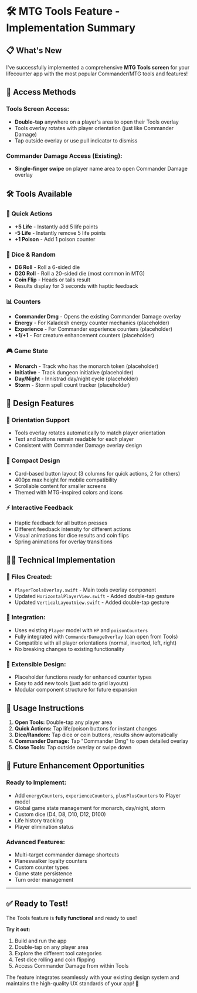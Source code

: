 # 🛠️ MTG Tools Feature - Implementation Summary

## 📋 **What's New**

I've successfully implemented a comprehensive **MTG Tools screen** for your lifecounter app with the most popular Commander/MTG tools and features!

## 🎯 **Access Methods**

### **Tools Screen Access:**
- **Double-tap** anywhere on a player's area to open their Tools overlay
- Tools overlay rotates with player orientation (just like Commander Damage)
- Tap outside overlay or use pull indicator to dismiss

### **Commander Damage Access (Existing):**
- **Single-finger swipe** on player name area to open Commander Damage overlay

## 🛠️ **Tools Available**

### **🚀 Quick Actions**
- **+5 Life** - Instantly add 5 life points
- **-5 Life** - Instantly remove 5 life points  
- **+1 Poison** - Add 1 poison counter

### **🎲 Dice & Random**
- **D6 Roll** - Roll a 6-sided die
- **D20 Roll** - Roll a 20-sided die (most common in MTG)
- **Coin Flip** - Heads or tails result
- Results display for 3 seconds with haptic feedback

### **📊 Counters**
- **Commander Dmg** - Opens the existing Commander Damage overlay
- **Energy** - For Kaladesh energy counter mechanics (placeholder)
- **Experience** - For Commander experience counters (placeholder)
- **+1/+1** - For creature enhancement counters (placeholder)

### **🎮 Game State**
- **Monarch** - Track who has the monarch token (placeholder)
- **Initiative** - Track dungeon initiative (placeholder)  
- **Day/Night** - Innistrad day/night cycle (placeholder)
- **Storm** - Storm spell count tracker (placeholder)

## 🎨 **Design Features**

### **🔄 Orientation Support**
- Tools overlay rotates automatically to match player orientation
- Text and buttons remain readable for each player
- Consistent with Commander Damage overlay design

### **📱 Compact Design**
- Card-based button layout (3 columns for quick actions, 2 for others)
- 400px max height for mobile compatibility
- Scrollable content for smaller screens
- Themed with MTG-inspired colors and icons

### **⚡ Interactive Feedback**
- Haptic feedback for all button presses
- Different feedback intensity for different actions
- Visual animations for dice results and coin flips
- Spring animations for overlay transitions

## 🧑‍💻 **Technical Implementation**

### **📂 Files Created:**
- `PlayerToolsOverlay.swift` - Main tools overlay component
- Updated `HorizontalPlayerView.swift` - Added double-tap gesture
- Updated `VerticalLayoutView.swift` - Added double-tap gesture

### **🔧 Integration:**
- Uses existing `Player` model with `HP` and `poisonCounters`
- Fully integrated with `CommanderDamageOverlay` (can open from Tools)
- Compatible with all player orientations (normal, inverted, left, right)
- No breaking changes to existing functionality

### **🚀 Extensible Design:**
- Placeholder functions ready for enhanced counter types
- Easy to add new tools (just add to grid layouts)
- Modular component structure for future expansion

## 🎯 **Usage Instructions**

1. **Open Tools:** Double-tap any player area
2. **Quick Actions:** Tap life/poison buttons for instant changes
3. **Dice/Random:** Tap dice or coin buttons, results show automatically
4. **Commander Damage:** Tap "Commander Dmg" to open detailed overlay
5. **Close Tools:** Tap outside overlay or swipe down

## 🔮 **Future Enhancement Opportunities**

### **Ready to Implement:**
- Add `energyCounters`, `experienceCounters`, `plusPlusCounters` to Player model
- Global game state management for monarch, day/night, storm
- Custom dice (D4, D8, D10, D12, D100)
- Life history tracking
- Player elimination status

### **Advanced Features:**
- Multi-target commander damage shortcuts
- Planeswalker loyalty counters
- Custom counter types
- Game state persistence
- Turn order management

---

## ✅ **Ready to Test!**

The Tools feature is **fully functional** and ready to use! 

**Try it out:**
1. Build and run the app
2. Double-tap on any player area
3. Explore the different tool categories
4. Test dice rolling and coin flipping
5. Access Commander Damage from within Tools

The feature integrates seamlessly with your existing design system and maintains the high-quality UX standards of your app! 🚀
